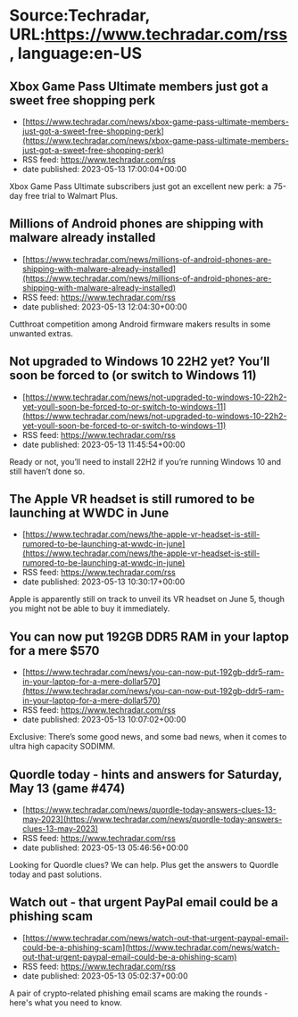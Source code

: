 # Source:Techradar, URL:https://www.techradar.com/rss, language:en-US

## Xbox Game Pass Ultimate members just got a sweet free shopping perk
 - [https://www.techradar.com/news/xbox-game-pass-ultimate-members-just-got-a-sweet-free-shopping-perk](https://www.techradar.com/news/xbox-game-pass-ultimate-members-just-got-a-sweet-free-shopping-perk)
 - RSS feed: https://www.techradar.com/rss
 - date published: 2023-05-13 17:00:04+00:00

Xbox Game Pass Ultimate subscribers just got an excellent new perk: a 75-day free trial to Walmart Plus.

## Millions of Android phones are shipping with malware already installed
 - [https://www.techradar.com/news/millions-of-android-phones-are-shipping-with-malware-already-installed](https://www.techradar.com/news/millions-of-android-phones-are-shipping-with-malware-already-installed)
 - RSS feed: https://www.techradar.com/rss
 - date published: 2023-05-13 12:04:30+00:00

Cutthroat competition among Android firmware makers results in some unwanted extras.

## Not upgraded to Windows 10 22H2 yet? You’ll soon be forced to (or switch to Windows 11)
 - [https://www.techradar.com/news/not-upgraded-to-windows-10-22h2-yet-youll-soon-be-forced-to-or-switch-to-windows-11](https://www.techradar.com/news/not-upgraded-to-windows-10-22h2-yet-youll-soon-be-forced-to-or-switch-to-windows-11)
 - RSS feed: https://www.techradar.com/rss
 - date published: 2023-05-13 11:45:54+00:00

Ready or not, you’ll need to install 22H2 if you’re running Windows 10 and still haven’t done so.

## The Apple VR headset is still rumored to be launching at WWDC in June
 - [https://www.techradar.com/news/the-apple-vr-headset-is-still-rumored-to-be-launching-at-wwdc-in-june](https://www.techradar.com/news/the-apple-vr-headset-is-still-rumored-to-be-launching-at-wwdc-in-june)
 - RSS feed: https://www.techradar.com/rss
 - date published: 2023-05-13 10:30:17+00:00

Apple is apparently still on track to unveil its VR headset on June 5, though you might not be able to buy it immediately.

## You can now put 192GB DDR5 RAM in your laptop for a mere $570
 - [https://www.techradar.com/news/you-can-now-put-192gb-ddr5-ram-in-your-laptop-for-a-mere-dollar570](https://www.techradar.com/news/you-can-now-put-192gb-ddr5-ram-in-your-laptop-for-a-mere-dollar570)
 - RSS feed: https://www.techradar.com/rss
 - date published: 2023-05-13 10:07:02+00:00

Exclusive: There’s some good news, and some bad news, when it comes to ultra high capacity SODIMM.

## Quordle today - hints and answers for Saturday, May 13 (game #474)
 - [https://www.techradar.com/news/quordle-today-answers-clues-13-may-2023](https://www.techradar.com/news/quordle-today-answers-clues-13-may-2023)
 - RSS feed: https://www.techradar.com/rss
 - date published: 2023-05-13 05:46:56+00:00

Looking for Quordle clues? We can help. Plus get the answers to Quordle today and past solutions.

## Watch out - that urgent PayPal email could be a phishing scam
 - [https://www.techradar.com/news/watch-out-that-urgent-paypal-email-could-be-a-phishing-scam](https://www.techradar.com/news/watch-out-that-urgent-paypal-email-could-be-a-phishing-scam)
 - RSS feed: https://www.techradar.com/rss
 - date published: 2023-05-13 05:02:37+00:00

A pair of crypto-related phishing email scams are making the rounds - here's what you need to know.


